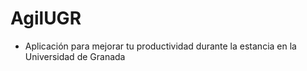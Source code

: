 # AgilUGR

- Aplicación para mejorar tu productividad durante la estancia en la Universidad de Granada
